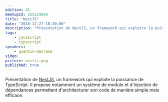 ```yaml
---
edition: 41
meetupId: 255224689
title: "NestJS"
date: "2018-11-27 18:30:00"
description: "Présentation de NestJS, un framework qui exploite la puissance de TypeScript. Il propose notamment un système de module et d'injection de dépendances permettant d'architecturer son code de manière simple mais efficace."
tags:
    - javascript
    - typescript
speakers:
    - quentin-desrame
video:
picture: nestjs.png
published: true
---
```


Présentation de [NestJS](https://nestjs.com/), un framework qui exploite la puissance de TypeScript. Il propose notamment un système de module et d'injection de dépendances permettant d'architecturer son code de manière simple mais efficace.
